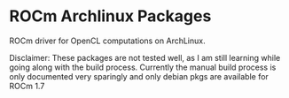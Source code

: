 # ROCm Archlinux Packages

ROCm driver for OpenCL computations on ArchLinux.

Disclaimer: These packages are not tested well, as I am still learning while
going along with the build process. Currently the manual build process is only
documented very sparingly and only debian pkgs are available for ROCm 1.7
